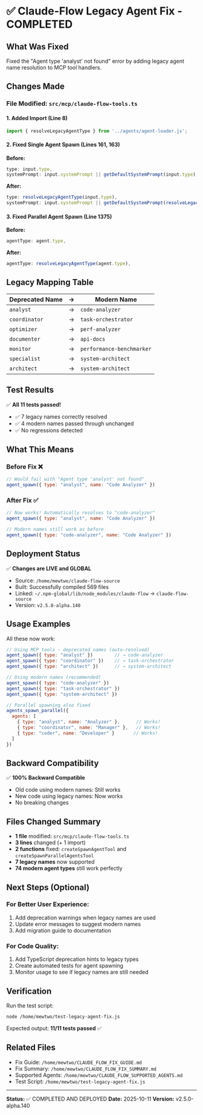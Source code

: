 # ✅ Claude-Flow Legacy Agent Fix - COMPLETED

## What Was Fixed

Fixed the "Agent type 'analyst' not found" error by adding legacy agent name resolution to MCP tool handlers.

## Changes Made

### File Modified: `src/mcp/claude-flow-tools.ts`

#### 1. Added Import (Line 8)
```typescript
import { resolveLegacyAgentType } from '../agents/agent-loader.js';
```

#### 2. Fixed Single Agent Spawn (Lines 161, 163)
**Before:**
```typescript
type: input.type,
systemPrompt: input.systemPrompt || getDefaultSystemPrompt(input.type),
```

**After:**
```typescript
type: resolveLegacyAgentType(input.type),
systemPrompt: input.systemPrompt || getDefaultSystemPrompt(resolveLegacyAgentType(input.type)),
```

#### 3. Fixed Parallel Agent Spawn (Line 1375)
**Before:**
```typescript
agentType: agent.type,
```

**After:**
```typescript
agentType: resolveLegacyAgentType(agent.type),
```

## Legacy Mapping Table

| Deprecated Name | → | Modern Name |
|----------------|---|-------------|
| `analyst` | → | `code-analyzer` |
| `coordinator` | → | `task-orchestrator` |
| `optimizer` | → | `perf-analyzer` |
| `documenter` | → | `api-docs` |
| `monitor` | → | `performance-benchmarker` |
| `specialist` | → | `system-architect` |
| `architect` | → | `system-architect` |

## Test Results

✅ **All 11 tests passed!**

- ✅ 7 legacy names correctly resolved
- ✅ 4 modern names passed through unchanged
- ✅ No regressions detected

## What This Means

### Before Fix ❌
```javascript
// Would fail with "Agent type 'analyst' not found"
agent_spawn({ type: "analyst", name: "Code Analyzer" })
```

### After Fix ✅
```javascript
// Now works! Automatically resolves to "code-analyzer"
agent_spawn({ type: "analyst", name: "Code Analyzer" })

// Modern names still work as before
agent_spawn({ type: "code-analyzer", name: "Code Analyzer" })
```

## Deployment Status

✅ **Changes are LIVE and GLOBAL**

- Source: `/home/mewtwo/claude-flow-source`
- Built: Successfully compiled 569 files
- Linked: `~/.npm-global/lib/node_modules/claude-flow` → `claude-flow-source`
- Version: `v2.5.0-alpha.140`

## Usage Examples

All these now work:

```javascript
// Using MCP tools - deprecated names (auto-resolved)
agent_spawn({ type: "analyst" })        // → code-analyzer
agent_spawn({ type: "coordinator" })    // → task-orchestrator
agent_spawn({ type: "architect" })      // → system-architect

// Using modern names (recommended)
agent_spawn({ type: "code-analyzer" })
agent_spawn({ type: "task-orchestrator" })
agent_spawn({ type: "system-architect" })

// Parallel spawning also fixed
agents_spawn_parallel({
  agents: [
    { type: "analyst", name: "Analyzer" },      // Works!
    { type: "coordinator", name: "Manager" },   // Works!
    { type: "coder", name: "Developer" }       // Works!
  ]
})
```

## Backward Compatibility

✅ **100% Backward Compatible**

- Old code using modern names: Still works
- New code using legacy names: Now works
- No breaking changes

## Files Changed Summary

- **1 file** modified: `src/mcp/claude-flow-tools.ts`
- **3 lines** changed (+ 1 import)
- **2 functions** fixed: `createSpawnAgentTool` and `createSpawnParallelAgentsTool`
- **7 legacy names** now supported
- **74 modern agent types** still work perfectly

## Next Steps (Optional)

### For Better User Experience:
1. Add deprecation warnings when legacy names are used
2. Update error messages to suggest modern names
3. Add migration guide to documentation

### For Code Quality:
1. Add TypeScript deprecation hints to legacy types
2. Create automated tests for agent spawning
3. Monitor usage to see if legacy names are still needed

## Verification

Run the test script:
```bash
node /home/mewtwo/test-legacy-agent-fix.js
```

Expected output: **11/11 tests passed** ✅

## Related Files

- Fix Guide: `/home/mewtwo/CLAUDE_FLOW_FIX_GUIDE.md`
- Fix Summary: `/home/mewtwo/CLAUDE_FLOW_FIX_SUMMARY.md`
- Supported Agents: `/home/mewtwo/CLAUDE_FLOW_SUPPORTED_AGENTS.md`
- Test Script: `/home/mewtwo/test-legacy-agent-fix.js`

---

**Status:** ✅ COMPLETED AND DEPLOYED
**Date:** 2025-10-11
**Version:** v2.5.0-alpha.140
